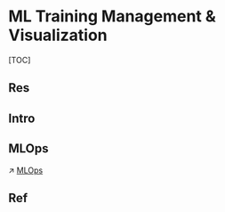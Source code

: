 # ML Training Management & Visualization

[TOC]



## Res


## Intro



## MLOps
↗ [MLOps](../../../../../../Software%20Engineering/🤖%20AI(LLM)%20x%20SE/MLOps/MLOps.md)



## Ref

